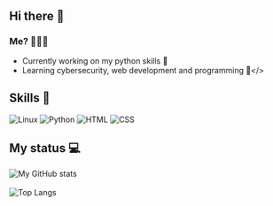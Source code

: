 ## Hi there 👋
### Me? 👨🏻‍💻
- Currently working on my python skills 🐍
- Learning cybersecurity, web development and programming 🚀</>

## Skills 🚀
![Linux](https://img.shields.io/badge/Linux-FCC624?style=for-the-badge&logo=linux&logoColor=black)
![Python](https://img.shields.io/badge/Python-FFD43B?style=for-the-badge&logo=python&logoColor=blue)
![HTML](https://img.shields.io/badge/HTML5-E34F26?style=for-the-badge&logo=html5&logoColor=white)
![CSS](https://img.shields.io/badge/CSS3-1572B6?style=for-the-badge&logo=css3&logoColor=white)

## My status 💻
![My GitHub stats](https://github-readme-stats.vercel.app/api?username=rickymat&show_icons=true&theme=shadow_blue&hide=stars,prs,contribs)
</br></br>
![Top Langs](https://github-readme-stats.vercel.app/api/top-langs/?username=rickymat&layout=compact&theme=shadow_blue)
